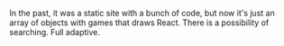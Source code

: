 In the past, it was a static site with a bunch of code, but now it's just an array of objects with games that draws React. There is a possibility of searching. Full adaptive.